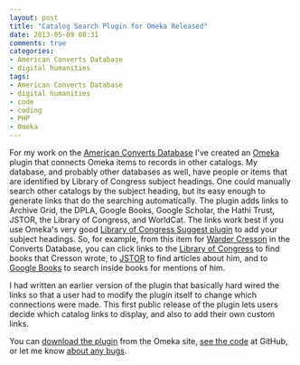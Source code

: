 ```yaml
---
layout: post
title: "Catalog Search Plugin for Omeka Released"
date: 2013-05-09 08:31
comments: true
categories: 
- American Converts Database
- digital humanities
tags:
- American Converts Database
- digital humanities
- code
- coding
- PHP
- Omeka
---
```


For my work on the [American Converts Database][] I've created an
[Omeka][] plugin that connects Omeka items to records in other catalogs.
My database, and probably other databases as well, have people or items
that are identified by Library of Congress subject headings. One could
manually search other catalogs by the subject heading, but its easy
enough to generate links that do the searching automatically. The plugin
adds links to Archive Grid, the DPLA, Google Books, Google Scholar, the
Hathi Trust, JSTOR, the Library of Congress, and WorldCat. The links
work best if you use Omeka's very good [Library of Congress Suggest
plugin][] to add your subject headings. So, for example, from this item
for [Warder Cresson][] in the Converts Database, you can click links to
the [Library of Congress][] to find books that Cresson wrote, to
[JSTOR][] to find articles about him, and to [Google Books][] to search
inside books for mentions of him.

I had written an earlier version of the plugin that basically hard wired
the links so that a user had to modify the plugin itself to change which
connections were made. This first public release of the plugin lets
users decide which catalog links to display, and also to add their own
custom links.

You can [download the plugin][] from the Omeka site, [see the code][] at
GitHub, or let me know [about any bugs][].

  [American Converts Database]: http://americanconverts.org
  [Omeka]: http://omeka.org
  [Library of Congress Suggest plugin]: http://omeka.org/add-ons/plugins/library-of-congress-suggest/
  [Warder Cresson]: http://americanconverts.org/items/show/7
  [Library of Congress]: http://catalog2.loc.gov/vwebv/search?searchArg=Cresson%2C+Warder%2C+1798-1860&searchCode=GKEY%5E*&searchType=0
  [JSTOR]: http://www.jstor.org/action/doBasicSearch?Query=Cresson+Warder
  [Google Books]: https://www.google.com/search?btnG=Search+Books&tbm=bks&tbo=1&q=Cresson+Warder
  [download the plugin]: http://omeka.org/add-ons/plugins/catalog-search/
  [see the code]: https://github.com/lmullen/plugin-CatalogSearch
  [about any bugs]: https://github.com/lmullen/plugin-CatalogSearch/issues
